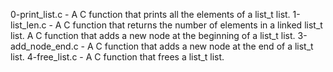 0-print_list.c - A C function that prints all the elements of a list_t list.
1-list_len.c - A C function that returns the number of elements in a linked list_t list.
A C function that adds a new node at the beginning of a list_t list.
3-add_node_end.c - A C function that adds a new node at the end of a list_t list.
4-free_list.c - A C function that frees a list_t list.
